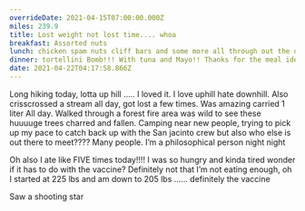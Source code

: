 ```yaml
---
overrideDate: 2021-04-15T07:00:00.000Z
miles: 239.9
title: Lost weight not lost time.... whoa
breakfast: Assorted nuts
lunch: chicken spam nuts cliff bars and some more all through out the day was wild
dinner: tortellini Bomb!!! With tuna and Mayo!! Thanks for the meal idea sandwich 🙃
date: 2021-04-22T04:17:58.866Z
---
```

Long hiking today, lotta up hill ..... I loved it. I love uphill hate downhill. Also crisscrossed a stream all day, got lost a few times. Was amazing carried 1 liter All day. Walked through a forest fire area was wild to see these huuuuge trees charred and fallen. Camping near new people, trying to pick up my pace to catch back up with the San jacinto crew but also who else is out there to meet???? Many people. I’m a philosophical person night night



Oh also I ate like FIVE times today!!!! I was so hungry and kinda tired wonder if it has to do with the vaccine? Definitely not that I’m not eating enough, oh I started at 225 lbs and am down to 205 lbs ...... definitely the vaccine 

Saw a shooting star